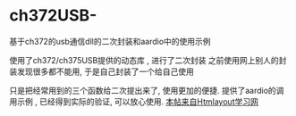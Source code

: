 # ch372USB-
基于ch372的usb通信dll的二次封装和aardio中的使用示例

使用了ch372/ch375USB提供的动态库 , 进行了二次封装
之前使用网上别人的封装发现很多都不能用, 于是自己封装了一个给自己使用

只是把经常用到的三个函数给二次提出来了, 使用更加的便捷.
提供了aardio的调用示例 , 已经得到实际的验证, 可以放心使用.
[本帖来自Htmlayout学习网](https://www.htmlayout.cn/t/391)
